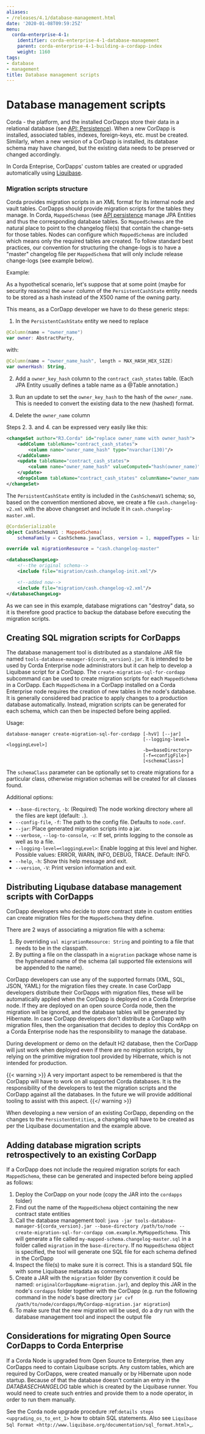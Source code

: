 ```yaml
---
aliases:
- /releases/4.1/database-management.html
date: '2020-01-08T09:59:25Z'
menu:
  corda-enterprise-4-1:
    identifier: corda-enterprise-4-1-database-management
    parent: corda-enterprise-4-1-building-a-cordapp-index
    weight: 1160
tags:
- database
- management
title: Database management scripts
---
```


# Database management scripts

Corda - the platform, and the installed CorDapps store their data in a relational database (see [API: Persistence](api-persistence.md)).
When a new CorDapp is installed, associated tables, indexes, foreign-keys, etc. must be created.
Similarly, when a new version of a CorDapp is installed, its database schema may have changed,
but the existing data needs to be preserved or changed accordingly.

In Corda Enteprise, CorDapps' custom tables are created or upgraded automatically using [Liquibase](node-database.md#liquibase-ref).

### Migration scripts structure

Corda provides migration scripts in an XML format for its internal node and vault tables. CorDapps should provide
migration scripts for the tables they manage. In Corda, `MappedSchemas` (see [API persistence](api-persistence.md) manage JPA
Entities and thus the corresponding database tables. So `MappedSchemas` are the natural place to point to the
changelog file(s) that contain the change-sets for those tables. Nodes can configure which `MappedSchemas` are included
which means only the required tables are created. To follow standard best practices, our convention for structuring the
change-logs is to have a "master" changelog file per `MappedSchema` that will only include release change-logs (see example below).

Example:

As a hypothetical scenario, let's suppose that at some point (maybe for security reasons) the `owner` column of the
`PersistentCashState` entity needs to be stored as a hash instead of the X500 name of the owning party.

This means, as a CorDapp developer we have to do these generic steps:

1. In the `PersistentCashState` entity we need to replace

```kotlin
@Column(name = "owner_name")
var owner: AbstractParty,
```

with:

```kotlin
@Column(name = "owner_name_hash", length = MAX_HASH_HEX_SIZE)
var ownerHash: String,
```

2. Add a `owner_key_hash` column to the `contract_cash_states` table. (Each JPA Entity usually defines a table name as a @Table annotation.)

3. Run an update to set the `owner_key_hash` to the hash of the `owner_name`. This is needed to convert the existing data to the new (hashed) format.

4. Delete the `owner_name` column

Steps 2. 3. and 4. can be expressed very easily like this:

```xml
<changeSet author="R3.Corda" id="replace owner_name with owner_hash">
    <addColumn tableName="contract_cash_states">
        <column name="owner_name_hash" type="nvarchar(130)"/>
    </addColumn>
    <update tableName="contract_cash_states">
        <column name="owner_name_hash" valueComputed="hash(owner_name)"/>
    </update>
    <dropColumn tableName="contract_cash_states" columnName="owner_name"/>
</changeSet>
```

The `PersistentCashState` entity is included in the `CashSchemaV1` schema; so, based on the convention mentioned above,
we create a file `cash.changelog-v2.xml` with the above changeset and include it in `cash.changelog-master.xml`.

```kotlin
@CordaSerializable
object CashSchemaV1 : MappedSchema(
    schemaFamily = CashSchema.javaClass, version = 1, mappedTypes = listOf(PersistentCashState::class.java)) {

override val migrationResource = "cash.changelog-master"
```

```xml
<databaseChangeLog>
    <!--the original schema-->
    <include file="migration/cash.changelog-init.xml"/>

    <!--added now-->
    <include file="migration/cash.changelog-v2.xml"/>
</databaseChangeLog>
```

As we can see in this example, database migrations can "destroy" data, so it is therefore good practice to backup the
database before executing the migration scripts.

## Creating SQL migration scripts for CorDapps

The database management tool is distributed as a standalone JAR file named `tools-database-manager-${corda_version}.jar`.
It is intended to be used by Corda Enterprise node administrators but it can help to develop a Liquibase script for a CorDapp.
The `create-migration-sql-for-cordapp` subcommand can be used to create migration scripts for each `MappedSchema` in
a CorDapp. Each `MappedSchema` in a CorDapp installed on a Corda Enterprise node requires the creation of new tables
in the node's database. It is generally considered bad practice to apply changes to a production database automatically.
Instead, migration scripts can be generated for each schema, which can then be inspected before being applied.

Usage:

```shell
database-manager create-migration-sql-for-cordapp [-hvV] [--jar]
                                                  [--logging-level=<loggingLevel>]
                                                  -b=<baseDirectory>
                                                  [-f=<configFile>]
                                                  [<schemaClass>]
```

The `schemaClass` parameter can be optionally set to create migrations for a particular class, otherwise migration
schemas will be created for all classes found.

Additional options:

* `--base-directory`, `-b`: (Required) The node working directory where all the files are kept (default: `.`).
* `--config-file`, `-f`: The path to the config file. Defaults to `node.conf`.
* `--jar`: Place generated migration scripts into a jar.
* `--verbose`, `--log-to-console`, `-v`: If set, prints logging to the console as well as to a file.
* `--logging-level=<loggingLevel>`: Enable logging at this level and higher. Possible values: ERROR, WARN, INFO, DEBUG, TRACE. Default: INFO.
* `--help`, `-h`: Show this help message and exit.
* `--version`, `-V`: Print version information and exit.


## Distributing Liqubase database management scripts with CorDapps

CorDapp developers who decide to store contract state in custom entities can create migration files for the `MappedSchema` they define.

There are 2 ways of associating a migration file with a schema:

1) By overriding `val migrationResource: String` and pointing to a file that needs to be in the classpath.
2) By putting a file on the classpath in a `migration` package whose name is the hyphenated name of the schema (all supported file extensions will be appended to the name).

CorDapp developers can use any of the supported formats (XML, SQL, JSON, YAML) for the migration files they create. In
case CorDapp developers distribute their CorDapps with migration files, these will be automatically applied when the
CorDapp is deployed on a Corda Enterprise node. If they are deployed on an open source Corda node, then the
migration will be ignored, and the database tables will be generated by Hibernate. In case CorDapp developers don't
distribute a CorDapp with migration files, then the organisation that decides to deploy this CordApp on a Corda
Enterprise node has the responsibility to manage the database.

During development or demo on the default H2 database, then the CorDapp will just work when deployed even if there are
no migration scripts, by relying on the primitive migration tool provided by Hibernate, which is not intended for
production.


{{< warning >}}
A very important aspect to be remembered is that the CorDapp will have to work on all supported Corda databases.
It is the responsibility of the developers to test the migration scripts and the CorDapp against all the databases.
In the future we will provide additional tooling to assist with this aspect.
{{</ warning >}}

When developing a new version of an existing CorDapp, depending on the changes to the `PersistentEntities`, a
changelog will have to be created as per the Liquibase documentation and the example above.


## Adding database migration scripts retrospectively to an existing CorDapp

If a CorDapp does not include the required migration scripts for each `MappedSchema`, these can be generated and inspected before
being applied as follows:

1. Deploy the CorDapp on your node (copy the JAR into the `cordapps` folder)
2. Find out the name of the `MappedSchema` object containing the new contract state entities
3. Call the database management tool: `java -jar tools-database-manager-${corda_version}.jar --base-directory /path/to/node --create-migration-sql-for-cordapp com.example.MyMappedSchema`.
   This will generate a file called `my-mapped-schema.changelog-master.sql` in a folder called `migration` in the `base-directory`.
   If no `MappedSchema` object is specified, the tool will generate one SQL file for each schema defined in the CorDapp
4. Inspect the file(s) to make sure it is correct. This is a standard SQL file with some Liquibase metadata as comments
5. Create a JAR with the `migration` folder (by convention it could be named: `originalCorDappName-migration.jar`),
   and deploy this JAR in the node's `cordapps` folder together with the CorDapp (e.g. run the following command in the node's base directory
   `jar cvf /path/to/node/cordapps/MyCordapp-migration.jar migration`)
6. To make sure that the new migration will be used, do a dry run with the database management tool and inspect the output file

Considerations for migrating Open Source CorDapps to Corda Enterprise
---------------------------------------------------------------------

If a Corda Node is upgraded from Open Source to Enterprise, then any CorDapps need to contain Liquibase scripts.
Any custom tables, which are required by CorDapps, were created manually or by Hibernate upon node startup.
Because of that the database doesn't contain an entry in the *DATABASECHANGELOG* table which is created by the Liquibase runner.
You would need to create such entries and provide them to a node operator, in order to run them manually.

See the Corda node upgrade procedure :ref:`details steps <upgrading_os_to_ent_1>` how to obtain SQL statements.
Also see  `Liquibase Sql Format <http://www.liquibase.org/documentation/sql_format.html>`_.


